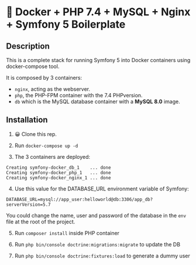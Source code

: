 # 🐳 Docker + PHP 7.4 + MySQL + Nginx + Symfony 5 Boilerplate

## Description

This is a complete stack for running Symfony 5 into Docker containers using docker-compose tool.

It is composed by 3 containers:

- `nginx`, acting as the webserver.
- `php`, the PHP-FPM container with the 7.4 PHPversion.
- `db` which is the MySQL database container with a **MySQL 8.0** image.

## Installation

1. 😀 Clone this rep.

2. Run `docker-compose up -d`

3. The 3 containers are deployed: 

```
Creating symfony-docker_db_1    ... done
Creating symfony-docker_php_1   ... done
Creating symfony-docker_nginx_1 ... done
```

4. Use this value for the DATABASE_URL environment variable of Symfony:

```
DATABASE_URL=mysql://app_user:helloworld@db:3306/app_db?serverVersion=5.7
```

You could change the name, user and password of the database in the `env` file at the root of the project.

5. Run `composer install` inside PHP container

6. Run `php bin/console doctrine:migrations:migrate` to update the DB

7. Run `php bin/console doctrine:fixtures:load` to generate a dummy user
